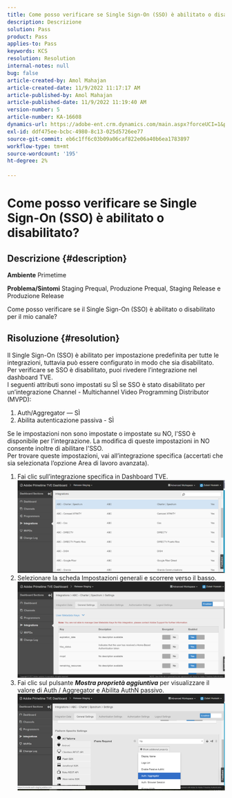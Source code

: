 ```yaml
---
title: Come posso verificare se Single Sign-On (SSO) è abilitato o disabilitato?
description: Descrizione
solution: Pass
product: Pass
applies-to: Pass
keywords: KCS
resolution: Resolution
internal-notes: null
bug: false
article-created-by: Amol Mahajan
article-created-date: 11/9/2022 11:17:17 AM
article-published-by: Amol Mahajan
article-published-date: 11/9/2022 11:19:40 AM
version-number: 5
article-number: KA-16608
dynamics-url: https://adobe-ent.crm.dynamics.com/main.aspx?forceUCI=1&pagetype=entityrecord&etn=knowledgearticle&id=a336b00b-2060-ed11-9561-6045bd006268
exl-id: ddf475ee-bcbc-4980-8c13-025d5726ee77
source-git-commit: eb6c1ff6c03b09a06caf822e06a40b6ea1783897
workflow-type: tm+mt
source-wordcount: '195'
ht-degree: 2%

---
```


# Come posso verificare se Single Sign-On (SSO) è abilitato o disabilitato?

## Descrizione {#description}

<b>Ambiente</b>
Primetime


<b>Problema/Sintomi</b>
Staging Prequal, Produzione Prequal, Staging Release e Produzione Release

Come posso verificare se il Single Sign-On (SSO) è abilitato o disabilitato per il mio canale?


## Risoluzione {#resolution}

Il Single Sign-On (SSO) è abilitato per impostazione predefinita per tutte le integrazioni, tuttavia può essere configurato in modo che sia disabilitato.<br>Per verificare se SSO è disabilitato, puoi rivedere l’integrazione nel dashboard TVE.<br>I seguenti attributi sono impostati su SÌ se SSO è stato disabilitato per un’integrazione Channel - Multichannel Video Programming Distributor (MVPD):<br>
1. Auth/Aggregator — SÌ
2. Abilita autenticazione passiva - SÌ

Se le impostazioni non sono impostate o impostate su NO, l&#39;SSO è disponibile per l&#39;integrazione. La modifica di queste impostazioni in NO consente inoltre di abilitare l&#39;SSO.<br>Per trovare queste impostazioni, vai all’integrazione specifica (accertati che sia selezionata l’opzione Area di lavoro avanzata).
1. Fai clic sull’integrazione specifica in Dashboard TVE.![](assets/6664dc8b-ff71-eb11-a812-00224809a536.png)
2. Selezionare la scheda Impostazioni generali e scorrere verso il basso.![](assets/ecedf1a3-ff71-eb11-a812-00224809a536.png)
3. Fai clic sul pulsante <b>*Mostra proprietà aggiuntiva</b>* per visualizzare il valore di Auth / Aggregator e Abilita AuthN passivo. ![](assets/1f33e3d9-ff71-eb11-a812-00224809a536.png)
